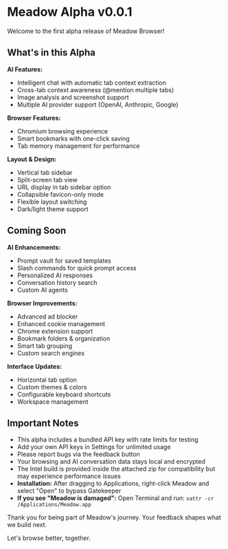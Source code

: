 # Meadow Alpha v0.0.1

Welcome to the first alpha release of Meadow Browser!

## What's in this Alpha

**AI Features:**
- Intelligent chat with automatic tab context extraction
- Cross-tab context awareness (@mention multiple tabs)
- Image analysis and screenshot support
- Multiple AI provider support (OpenAI, Anthropic, Google)

**Browser Features:**
- Chromium browsing experience
- Smart bookmarks with one-click saving
- Tab memory management for performance

**Layout & Design:**
- Vertical tab sidebar
- Split-screen tab view
- URL display in tab sidebar option
- Collapsible favicon-only mode
- Flexible layout switching
- Dark/light theme support

## Coming Soon

**AI Enhancements:**
- Prompt vault for saved templates
- Slash commands for quick prompt access
- Personalized AI responses
- Conversation history search
- Custom AI agents

**Browser Improvements:**
- Advanced ad blocker
- Enhanced cookie management
- Chrome extension support
- Bookmark folders & organization
- Smart tab grouping
- Custom search engines

**Interface Updates:**
- Horizontal tab option
- Custom themes & colors
- Configurable keyboard shortcuts
- Workspace management

## Important Notes

- This alpha includes a bundled API key with rate limits for testing
- Add your own API keys in Settings for unlimited usage
- Please report bugs via the feedback button
- Your browsing and AI conversation data stays local and encrypted
- The Intel build is provided inside the attached zip for compatibility but may experience performance issues
- **Installation:** After dragging to Applications, right-click Meadow and select "Open" to bypass Gatekeeper
- **If you see "Meadow is damaged":** Open Terminal and run: `xattr -cr /Applications/Meadow.app`

Thank you for being part of Meadow's journey. Your feedback shapes what we build next.

Let's browse better, together.